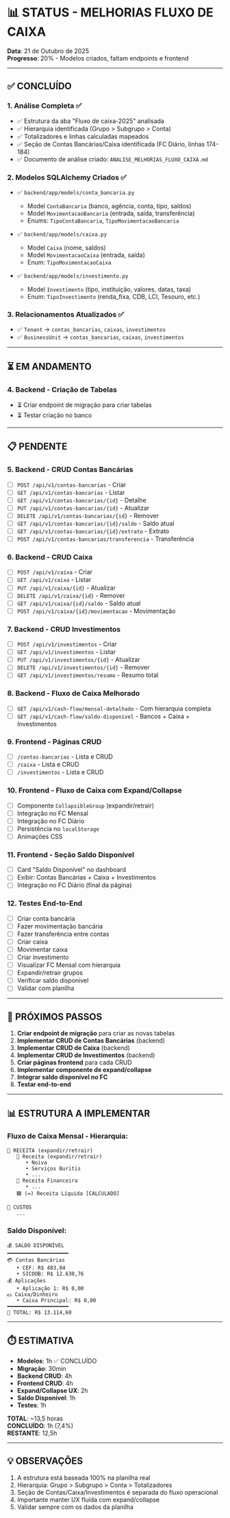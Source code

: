 # 📊 STATUS - MELHORIAS FLUXO DE CAIXA

**Data**: 21 de Outubro de 2025  
**Progresso**: 20% - Modelos criados, faltam endpoints e frontend

---

## ✅ CONCLUÍDO

### **1. Análise Completa** ✅
- ✅ Estrutura da aba "Fluxo de caixa-2025" analisada
- ✅ Hierarquia identificada (Grupo > Subgrupo > Conta)
- ✅ Totalizadores e linhas calculadas mapeados
- ✅ Seção de Contas Bancárias/Caixa identificada (FC Diário, linhas 174-184)
- ✅ Documento de análise criado: `ANALISE_MELHORIAS_FLUXO_CAIXA.md`

### **2. Modelos SQLAlchemy Criados** ✅
- ✅ `backend/app/models/conta_bancaria.py`
  - Model `ContaBancaria` (banco, agência, conta, tipo, saldos)
  - Model `MovimentacaoBancaria` (entrada, saída, transferência)
  - Enums: `TipoContaBancaria`, `TipoMovimentacaoBancaria`
  
- ✅ `backend/app/models/caixa.py`
  - Model `Caixa` (nome, saldos)
  - Model `MovimentacaoCaixa` (entrada, saída)
  - Enum: `TipoMovimentacaoCaixa`
  
- ✅ `backend/app/models/investimento.py`
  - Model `Investimento` (tipo, instituição, valores, datas, taxa)
  - Enum: `TipoInvestimento` (renda_fixa, CDB, LCI, Tesouro, etc.)

### **3. Relacionamentos Atualizados** ✅
- ✅ `Tenant` → `contas_bancarias`, `caixas`, `investimentos`
- ✅ `BusinessUnit` → `contas_bancarias`, `caixas`, `investimentos`

---

## ⏳ EM ANDAMENTO

### **4. Backend - Criação de Tabelas**
- ⏳ Criar endpoint de migração para criar tabelas
- ⏳ Testar criação no banco

---

## 📋 PENDENTE

### **5. Backend - CRUD Contas Bancárias**
- [ ] `POST /api/v1/contas-bancarias` - Criar
- [ ] `GET /api/v1/contas-bancarias` - Listar
- [ ] `GET /api/v1/contas-bancarias/{id}` - Detalhe
- [ ] `PUT /api/v1/contas-bancarias/{id}` - Atualizar
- [ ] `DELETE /api/v1/contas-bancarias/{id}` - Remover
- [ ] `GET /api/v1/contas-bancarias/{id}/saldo` - Saldo atual
- [ ] `GET /api/v1/contas-bancarias/{id}/extrato` - Extrato
- [ ] `POST /api/v1/contas-bancarias/transferencia` - Transferência

### **6. Backend - CRUD Caixa**
- [ ] `POST /api/v1/caixa` - Criar
- [ ] `GET /api/v1/caixa` - Listar
- [ ] `PUT /api/v1/caixa/{id}` - Atualizar
- [ ] `DELETE /api/v1/caixa/{id}` - Remover
- [ ] `GET /api/v1/caixa/{id}/saldo` - Saldo atual
- [ ] `POST /api/v1/caixa/{id}/movimentacao` - Movimentação

### **7. Backend - CRUD Investimentos**
- [ ] `POST /api/v1/investimentos` - Criar
- [ ] `GET /api/v1/investimentos` - Listar
- [ ] `PUT /api/v1/investimentos/{id}` - Atualizar
- [ ] `DELETE /api/v1/investimentos/{id}` - Remover
- [ ] `GET /api/v1/investimentos/resumo` - Resumo total

### **8. Backend - Fluxo de Caixa Melhorado**
- [ ] `GET /api/v1/cash-flow/mensal-detalhado` - Com hierarquia completa
- [ ] `GET /api/v1/cash-flow/saldo-disponivel` - Bancos + Caixa + Investimentos

### **9. Frontend - Páginas CRUD**
- [ ] `/contas-bancarias` - Lista e CRUD
- [ ] `/caixa` - Lista e CRUD
- [ ] `/investimentos` - Lista e CRUD

### **10. Frontend - Fluxo de Caixa com Expand/Collapse**
- [ ] Componente `CollapsibleGroup` (expandir/retrair)
- [ ] Integração no FC Mensal
- [ ] Integração no FC Diário
- [ ] Persistência no `localStorage`
- [ ] Animações CSS

### **11. Frontend - Seção Saldo Disponível**
- [ ] Card "Saldo Disponível" no dashboard
- [ ] Exibir: Contas Bancárias + Caixa + Investimentos
- [ ] Integração no FC Diário (final da página)

### **12. Testes End-to-End**
- [ ] Criar conta bancária
- [ ] Fazer movimentação bancária
- [ ] Fazer transferência entre contas
- [ ] Criar caixa
- [ ] Movimentar caixa
- [ ] Criar investimento
- [ ] Visualizar FC Mensal com hierarquia
- [ ] Expandir/retrair grupos
- [ ] Verificar saldo disponível
- [ ] Validar com planilha

---

## 🎯 PRÓXIMOS PASSOS

1. **Criar endpoint de migração** para criar as novas tabelas
2. **Implementar CRUD de Contas Bancárias** (backend)
3. **Implementar CRUD de Caixa** (backend)
4. **Implementar CRUD de Investimentos** (backend)
5. **Criar páginas frontend** para cada CRUD
6. **Implementar componente de expand/collapse**
7. **Integrar saldo disponível no FC**
8. **Testar end-to-end**

---

## 📊 ESTRUTURA A IMPLEMENTAR

### **Fluxo de Caixa Mensal - Hierarquia**:
```
📁 RECEITA (expandir/retrair)
   📂 Receita (expandir/retrair)
      • Noiva
      • Serviços Buritis
      • ...
   📂 Receita Financeira
      • ...
   🟩 (=) Receita Líquida [CALCULADO]

📁 CUSTOS
   ...
```

### **Saldo Disponível**:
```
💰 SALDO DISPONÍVEL
━━━━━━━━━━━━━━━━━━━━
💳 Contas Bancárias
   • CEF: R$ 483,84
   • SICOOB: R$ 12.630,76
💰 Aplicações
   • Aplicação 1: R$ 0,00
💵 Caixa/Dinheiro
   • Caixa Principal: R$ 0,00
━━━━━━━━━━━━━━━━━━━━
💎 TOTAL: R$ 13.114,60
```

---

## ⏱️ ESTIMATIVA

- **Modelos**: 1h ✅ CONCLUÍDO
- **Migração**: 30min
- **Backend CRUD**: 4h
- **Frontend CRUD**: 4h
- **Expand/Collapse UX**: 2h
- **Saldo Disponível**: 1h
- **Testes**: 1h

**TOTAL**: ~13,5 horas  
**CONCLUÍDO**: 1h (7,4%)  
**RESTANTE**: 12,5h

---

## 💡 OBSERVAÇÕES

1. A estrutura está baseada 100% na planilha real
2. Hierarquia: Grupo > Subgrupo > Conta > Totalizadores
3. Seção de Contas/Caixa/Investimentos é separada do fluxo operacional
4. Importante manter UX fluida com expand/collapse
5. Validar sempre com os dados da planilha

